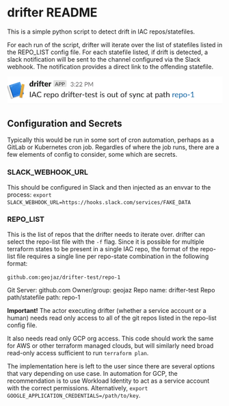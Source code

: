 # drifter README

This is a simple python script to detect drift in IAC repos/statefiles. 

For each run of the script, drifter will iterate over the list of statefiles listed in the REPO_LIST config file. For each statefile listed, if drift is detected, a slack notification will be sent to the channel configured via the Slack webhook. The notification provides a direct link to the offending statefile.

![Screenshot](./assets/screenshot.png?raw=true)


## Configuration and Secrets

Typically this would be run in some sort of cron automation, perhaps as a GitLab or Kubernetes 
cron job. Regardles of where the job runs, there are a few elements of config to consider, some which are secrets.

### SLACK_WEBHOOK_URL

This should be configured in Slack and then injected as an envvar to the process:
`export SLACK_WEBHOOK_URL=https://hooks.slack.com/services/FAKE_DATA`

### REPO_LIST

This is the list of repos that the drifter needs to iterate over. drifter can select the repo-list file with the `-f` flag.
Since it is possible for multiple terraform states to be present in a single IAC repo, the format of the repo-list file requires a single line per repo-state combination in the following format:

`github.com:geojaz/drifter-test/repo-1`

Git Server: github.com
Owner/group: geojaz
Repo name: drifter-test
Repo path/statefile path: repo-1

**Important!** The actor executing drifter (whether a service account or a human) needs read only access to all of the git repos listed in the repo-list config file. 

It also needs read only GCP org access. This code should work the same for AWS or other terraform managed clouds, but will similarly need broad read-only access sufficient to run `terraform plan`. 

The implementation here is left to the user since there are several options that vary depending on use case. In automation for GCP, the recommendation is to use Workload Identity to act as a service account with the correct permissions. Alternatively, `export GOOGLE_APPLICATION_CREDENTIALS=/path/to/key`.



